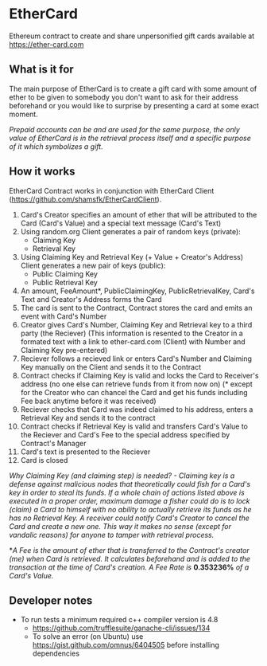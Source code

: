 # EtherCard
Ethereum contract to create and share unpersonified gift cards available at https://ether-card.com

## What is it for
The main purpose of EtherCard is to create a gift card with some amount of ether to be given to somebody you don't want to ask for their address beforehand or you would like to surprise by presenting a card at some exact moment.

_Prepaid accounts can be and are used for the same purpose, the only value of EtherCard is in the retrieval process itself and a specific purpose of it which symbolizes a gift._

## How it works
EtherCard Contract works in conjunction with EtherCard Client (https://github.com/shamsfk/EtherCardClient).

1. Card's Creator specifies an amount of ether that will be attributed to the Card (Card's Value) and a special text message (Card's Text)
2. Using random.org Client generates a pair of random keys (private):
    * Claiming Key
    * Retrieval Key
3. Using Claiming Key and Retrieval Key (+ Value + Creator's Address) Client generates a new pair of keys (public):
    * Public Claiming Key
    * Public Retrieval Key
4. An amount, FeeAmount*, PublicClaimingKey, PublicRetrievalKey, Card's Text and Creator's Address forms the Card
5. The card is sent to the Contract, Contract stores the card and emits an event with Card's Number
6. Creator gives Card's Number, Claiming Key and Retrieval key to a third party (the Reciever) (This information is resented to the Creator in a formated text with a link to ether-card.com (Client) with Number and Claiming Key pre-entered)
7. Reciever follows a recieved link or enters Card's Number and Claiming Key manually on the Client and sends it to the Contract
8. Contract checks if Claiming Key is valid and locks the Card to Receiver's address (no one else can retrieve funds from it from now on) (* except for the Creator who can chancel the Card and get his funds including Fee back anytime before it was received)
9. Reciever checks that Card was indeed claimed to his address, enters a Retrieval Key and sends it to the contract
10. Contract checks if Retrieval Key is valid and transfers Card's Value to the Reciever and Card's Fee to the special address specified by Contract's Manager
11. Card's text is presented to the Reciever
12. Card is closed

_Why Claiming Key (and claiming step) is needed? - Claiming key is a defense against malicious nodes that theoretically could fish for a Card's key in order to steal its funds. If a whole chain of actions listed above is executed in a proper order, maximum damage a fisher could do is to lock (claim) a Card to himself with no ability to actually retrieve its funds as he has no Retrieval Key. A receiver could notify Card's Creator to cancel the Card and create a new one. This way it makes no sense (except for vandalic reasons) for anyone to tamper with retrieval process._

*_A Fee is the amount of ether that is transferred to the Contract's creator (me) when Card is retrieved. It calculates beforehand and is added to the transaction at the time of Card's creation. A Fee Rate is_ **0.353236%** _of a Card's Value._

## Developer notes
* To run tests a minimum required c++ compiler version is 4.8
    * https://github.com/trufflesuite/ganache-cli/issues/134
    * To solve an error (on Ubuntu) use https://gist.github.com/omnus/6404505 before installing dependencies
